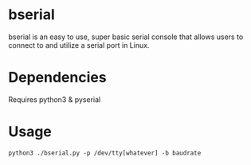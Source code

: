 # bserial
bserial is an easy to use, super basic serial console that allows users to connect to and utilize a serial port in Linux.

# Dependencies
Requires python3 & pyserial

# Usage
```
python3 ./bserial.py -p /dev/tty[whatever] -b baudrate
```
